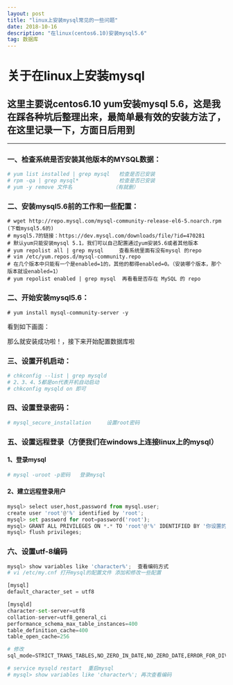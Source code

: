 ```yaml
---
layout: post
title: "linux上安装mysql常见的一些问题"
date: 2018-10-16
description: "在linux(centos6.10)安装mysql5.6"
tag: 数据库
---   
```


# 关于在linux上安装mysql
## 这里主要说centos6.10 yum安装mysql 5.6，这是我在踩各种坑后整理出来，最简单最有效的安装方法了，在这里记录一下，方面日后用到
----------

### 一、检查系统是否安装其他版本的MYSQL数据：
```python
# yum list installed | grep mysql   检查是否已安装
# rpm -qa | grep mysql*	            检查是否已安装
# yum -y remove 文件名             （有就删）
```
### 二、安装mysql5.6前的工作和一些配置：
```oython
# wget http://repo.mysql.com/mysql-community-release-el6-5.noarch.rpm (下载mysql5.6的)
# mysql5.7的链接：https://dev.mysql.com/downloads/file/?id=470281
# 默认yum只能安装mysql 5.1，我们可以自己配置通过yum安装5.6或者其他版本
# yum repolist all | grep mysql     查看系统里面有没有mysql 的repo
# vim /etc/yum.repos.d/mysql-community.repo
# 在几个版本中只能有一个是enabled=1的，其他的都得enabled=0。（安装哪个版本，那个版本就设enabled=1）
# yum repolist enabled | grep mysql  再看看是否存在 MySQL 的 repo
```
### 二、开始安装mysql5.6：
```
# yum install mysql-community-server -y
```
看到如下画面：

那么就安装成功啦！，接下来开始配置数据库啦
### 三、设置开机启动：
```python
# chkconfig --list | grep mysqld
# 2、3、4、5都是on代表开机自动启动
# chkconfig mysqld on 即可
```
### 四、设置登录密码：
```python
# mysql_secure_installation     设置root密码
```

### 五、设置远程登录（方便我们在windows上连接linux上的mysql）
#### 1、登录mysql
```python
# mysql -uroot -p密码   登录mysql
```
#### 2、建立远程登录用户
```python
mysql> select user,host,password from mysql.user;  
create user 'root'@'%' identified by 'root';
mysql> set password for root=password('root');
mysql> GRANT ALL PRIVILEGES ON *.* TO 'root'@'%' IDENTIFIED BY '你设置的密码' WITH GRANT OPTION;
mysql> flush privileges;
```
### 六、设置utf-8编码
```python
mysql> show variables like 'character%';  查看编码方式
# vi /etc/my.cnf 打开mysql的配置文件 添加和修改一些配置

[mysql]
default_character_set = utf8

[mysqld]
character-set-server=utf8
collation-server=utf8_general_ci
performance_schema_max_table_instances=400
table_definition_cache=400
table_open_cache=256

# 修改
sql_mode=STRICT_TRANS_TABLES,NO_ZERO_IN_DATE,NO_ZERO_DATE,ERROR_FOR_DIVISION_BY_ZERO,NO_AUTO_CREATE_USER,NO_ENGINE_SUBSTITUTION

# service mysqld restart  重启mysql
# mysql> show variables like 'character%'; 再次查看编码
```
